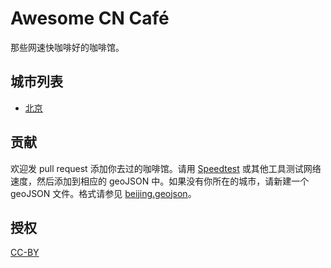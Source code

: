 # Awesome CN Café

那些网速快咖啡好的咖啡馆。

## 城市列表

* [北京](beijing.geojson)

## 贡献

欢迎发 pull request 添加你去过的咖啡馆。请用 [Speedtest](http://speedtest.net) 或其他工具测试网络速度，然后添加到相应的 geoJSON 中。如果没有你所在的城市，请新建一个 geoJSON 文件。格式请参见 [beijing.geojson](beijing.geojson)。

## 授权
[CC-BY](http://creativecommons.org/licenses/by/4.0/)
